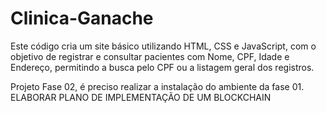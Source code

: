 # Clinica-Ganache
Este código cria um site básico utilizando HTML, CSS e JavaScript, com o objetivo de registrar e consultar pacientes com Nome, CPF, Idade e Endereço, permitindo a busca pelo CPF ou a listagem geral dos registros.

Projeto Fase 02, é preciso realizar a instalação do ambiente da fase 01.
ELABORAR PLANO DE IMPLEMENTAÇÃO DE UM BLOCKCHAIN
